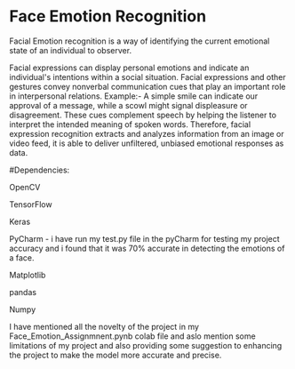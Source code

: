 # Face Emotion Recognition
Facial Emotion recognition is a way of identifying the current emotional state of an
individual to observer.

Facial expressions can display personal emotions and indicate an individual's intentions
within
a social situation.
Facial expressions and other gestures convey nonverbal communication cues that play an
important role in interpersonal relations. Example:- A simple smile can indicate our
approval of a message, while a scowl might signal displeasure or disagreement. These
cues complement speech by helping the listener to interpret the intended meaning of
spoken words. Therefore, facial expression recognition extracts and analyzes
information from an image or video feed, it is able to deliver unfiltered, unbiased
emotional responses as data.

#Dependencies:

OpenCV

TensorFlow

Keras

PyCharm - i have run my test.py file in the pyCharm for testing my project accuracy and i found that it was  70% accurate in detecting the emotions of a face.

Matplotlib

pandas

Numpy

I have mentioned all the novelty of the project in my Face_Emotion_Assignmnent.pynb colab file  and aslo mention some limitations of my project and also providing some suggestion to enhancing the project to make the model more accurate and precise.
